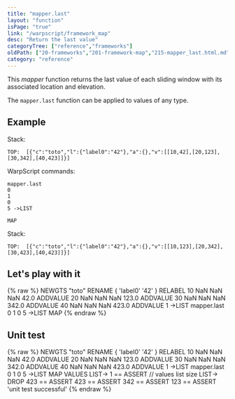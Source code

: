 ```yaml
---
title: "mapper.last"
layout: "function"
isPage: "true"
link: "/warpscript/framework_map"
desc: "Return the last value"
categoryTree: ["reference","frameworks"]
oldPath: ["20-frameworks","201-framework-map","215-mapper_last.html.md"]
category: "reference"
---
```

 

This *mapper* function returns the last value of each sliding window with its associated location and elevation.

The `mapper.last` function can be applied to values of any type.


## Example ##

Stack:

    TOP:  [{"c":"toto","l":{"label0":"42"},"a":{},"v":[[10,42],[20,123],[30,342],[40,423]]}]

WarpScript commands:

    mapper.last
    0
    1
    0
    5 ->LIST

    MAP

Stack: 

    TOP:  [{"c":"toto","l":{"label0":"42"},"a":{},"v":[[10,123],[20,342],[30,423],[40,423]]}]

## Let's play with it ##

{% raw %}
<warp10-warpscript-widget>NEWGTS "toto" RENAME 
{ 'label0' '42' } RELABEL
10 NaN NaN NaN 42.0 ADDVALUE
20 NaN NaN NaN 123.0 ADDVALUE
30 NaN NaN NaN 342.0 ADDVALUE
40 NaN NaN NaN 423.0 ADDVALUE
1 ->LIST
mapper.last
0
1
0
5 ->LIST
MAP
</warp10-warpscript-widget>
{% endraw %}    


## Unit test ##

{% raw %}
<warp10-warpscript-widget>NEWGTS "toto" RENAME 
{ 'label0' '42' } RELABEL
10 NaN NaN NaN 42.0 ADDVALUE
20 NaN NaN NaN 123.0 ADDVALUE
30 NaN NaN NaN 342.0 ADDVALUE
40 NaN NaN NaN 423.0 ADDVALUE
1 ->LIST
mapper.last
0
1
0
5 ->LIST
MAP
VALUES LIST-> 
1 == ASSERT   // values list size
LIST-> DROP
423 == ASSERT
423 == ASSERT
342 == ASSERT
123 == ASSERT
'unit test successful'
</warp10-warpscript-widget>
{% endraw %}        